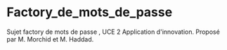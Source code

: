# Factory_de_mots_de_passe
Sujet factory de mots de passe , UCE 2 Application d'innovation. Proposé par M. Morchid et M. Haddad.
